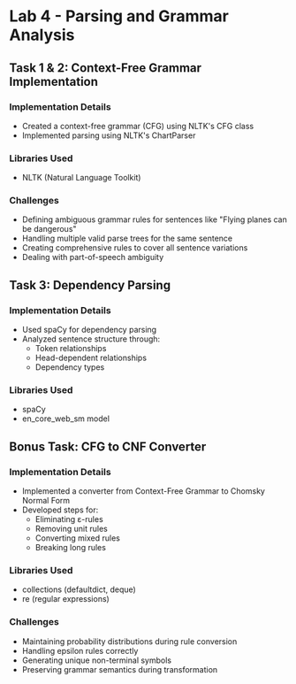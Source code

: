 # Lab 4 - Parsing and Grammar Analysis

## Task 1 & 2: Context-Free Grammar Implementation
### Implementation Details
- Created a context-free grammar (CFG) using NLTK's CFG class
- Implemented parsing using NLTK's ChartParser

### Libraries Used
- NLTK (Natural Language Toolkit)

### Challenges
- Defining ambiguous grammar rules for sentences like "Flying planes can be dangerous"
- Handling multiple valid parse trees for the same sentence
- Creating comprehensive rules to cover all sentence variations
- Dealing with part-of-speech ambiguity

## Task 3: Dependency Parsing
### Implementation Details
- Used spaCy for dependency parsing
- Analyzed sentence structure through:
  - Token relationships
  - Head-dependent relationships
  - Dependency types

### Libraries Used
- spaCy
- en_core_web_sm model

## Bonus Task: CFG to CNF Converter
### Implementation Details
- Implemented a converter from Context-Free Grammar to Chomsky Normal Form
- Developed steps for:
  - Eliminating ε-rules
  - Removing unit rules
  - Converting mixed rules
  - Breaking long rules

### Libraries Used
- collections (defaultdict, deque)
- re (regular expressions)

### Challenges
- Maintaining probability distributions during rule conversion
- Handling epsilon rules correctly
- Generating unique non-terminal symbols
- Preserving grammar semantics during transformation